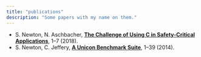 ```yaml
---
title: "publications"
description: "Some papers with my name on them."
---
```


* S. Newton, N. Aschbacher, [__The Challenge of Using C in Safety-Critical Applications__](/papers/The_Challenge_of_Using_C_in_Safety_Critical_Applications.pdf), 1–7 (2018).
* S. Newton, C. Jeffery, [__A Unicon Benchmark Suite__](/papers/A_Unicon_Benchmark_Suite.pdf), 1–39 (2014).
